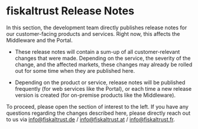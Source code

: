 # fiskaltrust Release Notes
In this section, the development team directly publishes release notes for our customer-facing products and services. Right now, this affects the Middleware and the Portal.

- These release notes will contain a sum-up of all customer-relevant changes that were made. Depending on the service, the severity of the change, and the affected markets, these changes may already be rolled out for some time when they are published here. 

- Depending on the product or service, release notes will be published frequently (for web services like the Portal), or each time a new release version is created (for on-premise products like the Middleware).

To proceed, please open the section of interest to the left. If you have any questions regarding the changes described here, please directly reach out to us via [info@fiskaltrust.de](mailto:info@fiskaltrust.de) / [info@fiskaltrust.at](mailto:info@fiskaltrust.at) / [info@fiskaltrust.fr](mailto:info@fiskaltrust.fr).